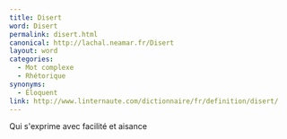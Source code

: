 ```yaml
---
title: Disert
word: Disert
permalink: disert.html
canonical: http://lachal.neamar.fr/Disert
layout: word
categories:
  - Mot complexe
  - Rhétorique
synonyms:
  - Éloquent
link: http://www.linternaute.com/dictionnaire/fr/definition/disert/
---
```


Qui s'exprime avec facilité et aisance

